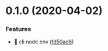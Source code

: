 # 0.1.0 (2020-04-02)


### Features

* 🎸 cli node env ([fd50ad6](https://github.com/rapidlang/cli/commit/fd50ad6417097aa52aafa3d3b2519240300afd46))



